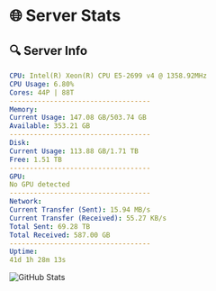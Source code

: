 # 🌐 Server Stats
## 🔍 Server Info
```yaml
CPU: Intel(R) Xeon(R) CPU E5-2699 v4 @ 1358.92MHz
CPU Usage: 6.80%
Cores: 44P | 88T
-----------------------------------
Memory:
Current Usage: 147.08 GB/503.74 GB
Available: 353.21 GB
-----------------------------------
Disk:
Current Usage: 113.88 GB/1.71 TB
Free: 1.51 TB
-----------------------------------
GPU:
No GPU detected
-----------------------------------
Network:
Current Transfer (Sent): 15.94 MB/s
Current Transfer (Received): 55.27 KB/s
Total Sent: 69.28 TB
Total Received: 587.00 GB
-----------------------------------
Uptime:
41d 1h 28m 13s
```
![GitHub Stats](https://img.shields.io/badge/Updated-2025-04-17_22:51:02-blue)